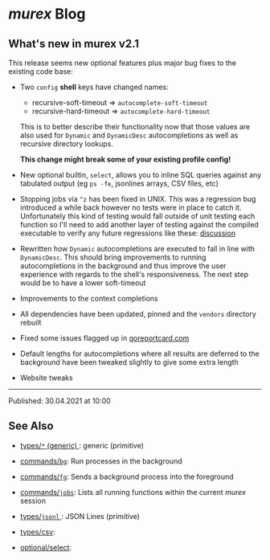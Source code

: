 # _murex_ Blog

## What's new in murex v2.1

This release seems new optional features plus major bug fixes to the existing
code base:

* Two `config` **shell** keys have changed names:

  * recursive-soft-timeout => `autocomplete-soft-timeout`
  * recursive-hard-timeout => `autocomplete-hard-timeout`

  This is to better describe their functionality now that those values are
  also used for `Dynamic` and `DynamicDesc` autocompletions as well as
  recursive directory lookups.

  **This change might break some of your existing profile config!**

* New optional builtin, `select`, allows you to inline SQL queries against
  any tabulated output (eg `ps -fe`, jsonlines arrays, CSV files, etc)

* Stopping jobs via `^z` has been fixed in UNIX. This was a regression bug
  introduced a while back however no tests were in place to catch it.
  Unfortunately this kind of testing would fall outside of unit testing each
  function so I'll need to add another layer of testing against the compiled
  executable to verify any future regressions like these: [discussion](https://github.com/lmorg/murex/issues/318)

* Rewritten how `Dynamic` autocompletions are executed to fall in line with
  `DynamicDesc`. This should bring improvements to running autocompletions
  in the background and thus improve the user experience with regards to the
  shell's responsiveness. The next step would be to have a lower soft-timeout

* Improvements to the context completions

* All dependencies have been updated, pinned and the `vendors` directory
  rebuilt

* Fixed some issues flagged up in [goreportcard.com](https://goreportcard.com/report/github.com/lmorg/murex)

* Default lengths for autocompletions where all results are deferred to the
  background have been tweaked slightly to give some extra length

* Website tweaks

<hr>

Published: 30.04.2021 at 10:00

## See Also

* [types/`*` (generic) ](../types/generic.md):
  generic (primitive)
* [commands/`bg`](../commands/bg.md):
  Run processes in the background
* [commands/`fg`](../commands/fg.md):
  Sends a background process into the foreground
* [commands/`jobs`](../commands/fid-list.md):
  Lists all running functions within the current _murex_ session
* [types/`jsonl` ](../types/jsonl.md):
  JSON Lines (primitive)
* [types/csv](../types/csv.md):
  
* [optional/select](../optional/select.md):
  